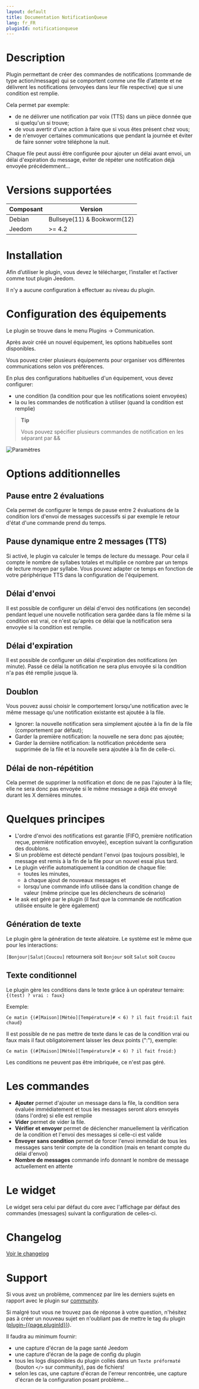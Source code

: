 ```yaml
---
layout: default
title: Documentation NotificationQueue
lang: fr_FR
pluginId: notificationqueue
---
```


# Description

Plugin permettant de créer des commandes de notifications (commande de type action/message) qui se comportent comme une file d'attente et ne délivrent les notifications (envoyées dans leur file respective) que si une condition est remplie.

Cela permet par exemple:

- de ne délivrer une notification par voix (TTS) dans un pièce donnée que si quelqu'un si trouve;
- de vous avertir d'une action à faire que si vous êtes présent chez vous;
- de n'envoyer certaines communications que pendant la journée et éviter de faire sonner votre téléphone la nuit.

Chaque file peut aussi être configurée pour ajouter un délai avant envoi, un délai d'expiration du message, éviter de répéter une notification déjà envoyée précédemment...

# Versions supportées

| Composant | Version                     |
|-----------|-----------------------------|
| Debian    | Bullseye(11) & Bookworm(12) |
| Jeedom    | >= 4.2                      |

# Installation

Afin d’utiliser le plugin, vous devez le télécharger, l’installer et l’activer comme tout plugin Jeedom.

Il n'y a aucune configuration à effectuer au niveau du plugin.

# Configuration des équipements

Le plugin se trouve dans le menu Plugins → Communication.

Après avoir créé un nouvel équipement, les options habituelles sont disponibles.

Vous pouvez créer plusieurs équipements pour organiser vos différentes communications selon vos préférences.

En plus des configurations habituelles d'un équipement, vous devez configurer:

- une condition (la condition pour que les notifications soient envoyées)
- la ou les commandes de notification à utiliser (quand la condition est remplie)

> **Tip**
>
> Vous pouvez spécifier plusieurs commandes de notification en les séparant par &&

![Paramètres](../images/config.png "Paramètres")

# Options additionnelles

## Pause entre 2 évaluations

Cela permet de configurer le temps de pause entre 2 évaluations de la condition lors d'envoi de messages successifs si par exemple le retour d'état d'une commande prend du temps.

## Pause dynamique entre 2 messages (TTS)

Si activé, le plugin va calculer le temps de lecture du message. Pour cela il compte le nombre de syllabes totales et multiplie ce nombre par un temps de lecture moyen par syllabe. Vous pouvez adapter ce temps en fonction de votre périphérique TTS dans la configuration de l'équipement.

## Délai d'envoi

Il est possible de configurer un délai d'envoi des notifications (en seconde) pendant lequel une nouvelle notification sera gardée dans la file même si la condition est vrai, ce n'est qu'après ce délai que la notification sera envoyée si la condition est remplie.

## Délai d'expiration

Il est possible de configurer un délai d'expiration des notifications (en minute). Passé ce délai la notification ne sera plus envoyée si la condition n'a pas été remplie jusque là.

## Doublon

Vous pouvez aussi choisir le comportement lorsqu'une notification avec le même message qu'une notification existante est ajoutée à la file.

- Ignorer: la nouvelle notification sera simplement ajoutée à la fin de la file (comportement par défaut);
- Garder la première notification: la nouvelle ne sera donc pas ajoutée;
- Garder la dernière notification: la notification précédente sera supprimée de la file et la nouvelle sera ajoutée à la fin de celle-ci.

## Délai de non-répétition

Cela permet de supprimer la notification et donc de ne pas l'ajouter à la file; elle ne sera donc pas envoyée si le même message a déjà été envoyé durant les X dernières minutes.

# Quelques principes

- L'ordre d'envoi des notifications est garantie (FIFO, première notification reçue, première notification envoyée), exception suivant la configuration des doublons.
- Si un problème est détecté pendant l'envoi (pas toujours possible), le message est remis à la fin de la file pour un nouvel essai plus tard.
- Le plugin vérifie automatiquement la condition de chaque file:
  - toutes les minutes,
  - à chaque ajout de nouveaux messages et
  - lorsqu'une commande info utilisée dans la condition change de valeur (même principe que les déclencheurs de scénario)
- le ask est géré par le plugin (il faut que la commande de notification utilisée ensuite le gère également)

## Génération de texte

Le plugin gère la génération de texte aléatoire. Le système est le même que pour les interactions:

`[Bonjour|Salut|Coucou]` retournera soit `Bonjour` soit `Salut` soit `Coucou`

## Texte conditionnel

Le plugin gère les conditions dans le texte grâce à un opérateur ternaire: `{(test) ? vrai : faux}`

Exemple:

`Ce matin {(#[Maison][Météo][Température]# < 6) ? il fait froid:il fait chaud}`

Il est possible de ne pas mettre de texte dans le cas de la condition vrai ou faux mais il faut obligatoirement laisser les deux points (":"), exemple:

`Ce matin {(#[Maison][Météo][Température]# < 6) ? il fait froid:}`

Les conditions ne peuvent pas être imbriquée, ce n'est pas géré.

# Les commandes

- **Ajouter** permet d'ajouter un message dans la file, la condition sera évaluée immédiatement et tous les messages seront alors envoyés (dans l'ordre) si elle est remplie
- **Vider** permet de vider la file.
- **Vérifier et envoyer** permet de déclencher manuellement la vérification de la condition et l'envoi des messages si celle-ci est valide
- **Envoyer sans condition** permet de forcer l'envoi immédiat de tous les messages sans tenir compte de la condition (mais en tenant compte du délai d'envoi)
- **Nombre de messages** commande info donnant le nombre de message actuellement en attente

# Le widget

Le widget sera celui par défaut du core avec l'affichage par défaut des commandes (messages) suivant la configuration de celles-ci.

# Changelog

[Voir le changelog](./changelog)

# Support

Si vous avez un problème, commencez par lire les derniers sujets en rapport avec le plugin sur [community]({{site.forum}}/tag/plugin-{{page.pluginId}}).

Si malgré tout vous ne trouvez pas de réponse à votre question, n'hésitez pas à créer un nouveau sujet en n'oubliant pas de mettre le tag du plugin ([plugin-{{page.pluginId}}]({{site.forum}}/tag/plugin-{{page.pluginId}})).

Il faudra au minimum fournir:

- une capture d'écran de la page santé Jeedom
- une capture d'écran de la page de config du plugin
- tous les logs disponibles du plugin collés dans un `Texte préformaté` (bouton `</>` sur community), pas de fichiers!
- selon les cas, une capture d'écran de l'erreur rencontrée, une capture d'écran de la configuration posant problème...
